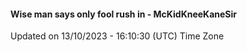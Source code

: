 #### Wise man says only fool rush in - McKidKneeKaneSir
Updated on 13/10/2023 - 16:10:30 (UTC) Time Zone
